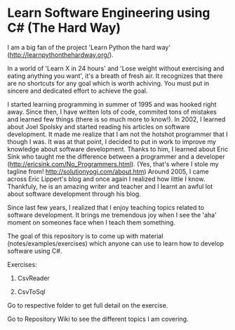 Learn Software Engineering using C# (The Hard Way)
===================================

I am a big fan of the project 'Learn Python the hard way' (http://learnpythonthehardway.org/). 

In a world of 'Learn X in 24 hours' and 'Lose weight without exercising and eating anything you want', it's a breath of fresh air. It recognizes that there are no shortcuts for any goal which is worth achiving. You must put in sincere and dedicated effort to achieve the goal.

I started learning programming in summer of 1995 and was hooked right away. Since then, I have written lots of code, commited tons of mistakes and learned few things (there is so much more to know!). In 2002, I learned about Joel Spolsky and started reading his articles on software development. It made me realize that I am not the hotshot programmer that I though I was. It was at that point, I decided to put in work to improve my knowledge about software development. Thanks to him, I learned about Eric Sink who taught me the difference between a programmer and a developer (http://ericsink.com/No_Programmers.html). (Yes, that's where I stole my tagline from! http://solutionyogi.com/about.htm) Around 2005, I came across Eric Lippert's blog and once again I realized how little I know. Thankfuly, he is an amazing writer and teacher and I learnt an awful lot about software development through his blog. 

Since last few years, I realized that I enjoy teaching topics related to software development. It brings me tremendous joy when I see the 'aha' moment on someones face when I teach them something. 

The goal of this repository is to come up with material (notes/examples/exercises) which anyone can use to learn how to develop software using C#. 

Exercises:

1. CsvReader

2. CsvToSql 

Go to respective folder to get full detail on the exercise. 

Go to Repository Wiki to see the different topics I am covering. 
